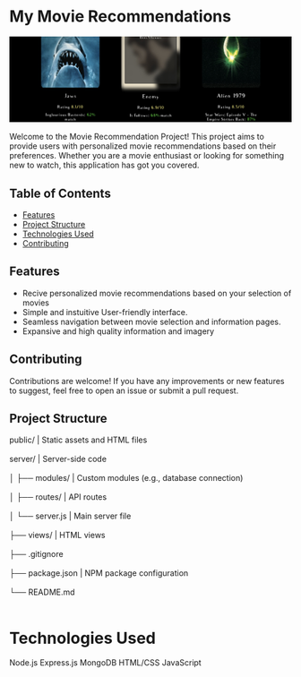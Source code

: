 # My Movie Recommendations

![Header Image](header.jpeg)

Welcome to the Movie Recommendation Project! This project aims to provide users with personalized movie recommendations based on their preferences. Whether you are a movie enthusiast or looking for something new to watch, this application has got you covered.

## Table of Contents

- [Features](#features)
- [Project Structure](#project-structure)
- [Technologies Used](#technologies-used)
- [Contributing](#contributing)


## Features

- Recive personalized movie recommendations based on your selection of movies
- Simple and instuitive User-friendly interface.
- Seamless navigation between movie selection and information pages.
- Expansive and high quality information and imagery

## Contributing

Contributions are welcome! If you have any improvements or new features to suggest, feel free to open an issue or submit a pull request.

## Project Structure

public/              | Static assets and HTML files<br><br>
server/              | Server-side code<br><br>
│   ├── modules/         | Custom modules (e.g., database connection)<br><br>
│   ├── routes/          | API routes<br><br>
│   └── server.js        | Main server file<br><br>
├── views/               | HTML views<br><br>
├── .gitignore           <br><br>
├── package.json         | NPM package configuration<br><br>
└── README.md            <br><br>

# Technologies Used

Node.js
Express.js
MongoDB
HTML/CSS
JavaScript
